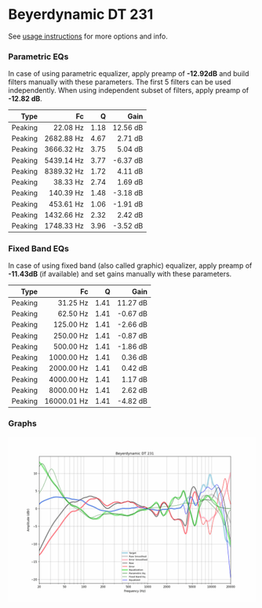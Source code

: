 # Beyerdynamic DT 231
See [usage instructions](https://github.com/jaakkopasanen/AutoEq#usage) for more options and info.

### Parametric EQs
In case of using parametric equalizer, apply preamp of **-12.92dB** and build filters manually
with these parameters. The first 5 filters can be used independently.
When using independent subset of filters, apply preamp of **-12.82 dB**.

| Type    | Fc         |    Q | Gain     |
|--------:|-----------:|-----:|---------:|
| Peaking | 22.08 Hz   | 1.18 | 12.56 dB |
| Peaking | 2682.88 Hz | 4.67 | 2.71 dB  |
| Peaking | 3666.32 Hz | 3.75 | 5.04 dB  |
| Peaking | 5439.14 Hz | 3.77 | -6.37 dB |
| Peaking | 8389.32 Hz | 1.72 | 4.11 dB  |
| Peaking | 38.33 Hz   | 2.74 | 1.69 dB  |
| Peaking | 140.39 Hz  | 1.48 | -3.18 dB |
| Peaking | 453.61 Hz  | 1.06 | -1.91 dB |
| Peaking | 1432.66 Hz | 2.32 | 2.42 dB  |
| Peaking | 1748.33 Hz | 3.96 | -3.52 dB |

### Fixed Band EQs
In case of using fixed band (also called graphic) equalizer, apply preamp of **-11.43dB**
(if available) and set gains manually with these parameters.

| Type    | Fc          |    Q | Gain     |
|--------:|------------:|-----:|---------:|
| Peaking | 31.25 Hz    | 1.41 | 11.27 dB |
| Peaking | 62.50 Hz    | 1.41 | -0.67 dB |
| Peaking | 125.00 Hz   | 1.41 | -2.66 dB |
| Peaking | 250.00 Hz   | 1.41 | -0.87 dB |
| Peaking | 500.00 Hz   | 1.41 | -1.86 dB |
| Peaking | 1000.00 Hz  | 1.41 | 0.36 dB  |
| Peaking | 2000.00 Hz  | 1.41 | 0.42 dB  |
| Peaking | 4000.00 Hz  | 1.41 | 1.17 dB  |
| Peaking | 8000.00 Hz  | 1.41 | 2.62 dB  |
| Peaking | 16000.01 Hz | 1.41 | -4.82 dB |

### Graphs
![](./Beyerdynamic%20DT%20231.png)